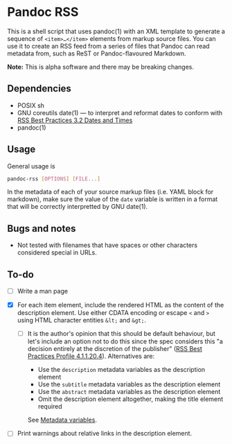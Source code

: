 # Pandoc RSS

This is a shell script that uses pandoc(1) with an XML template to
generate a sequence of `<item>…</item>` elements from markup source
files. You can use it to create an RSS feed from a series of files that
Pandoc can read metadata from, such as ReST or Pandoc-flavoured
Markdown.

**Note:** This is alpha software and there may be breaking changes.

## Dependencies

  - POSIX sh
  - GNU coreutils date(1) — to interpret and reformat dates to conform with
    [RSS Best Practices 3.2 Dates and Times](https://www.rssboard.org/rss-profile#data-types-datetime)
  - pandoc(1)

## Usage

General usage is

``` bash
pandoc-rss [OPTIONS] [FILE...]
```

In the metadata of each of your source markup files (i.e. YAML block
for markdown), make sure the value of the `date` variable is written
in a format that will be correctly interpretted by GNU date(1).

## Bugs and notes

  - Not tested with filenames that have spaces or other characters
    considered special in URLs.

## To-do

  - [ ] Write a man page

  - [x] For each item element, include the rendered HTML as the content
    of the description element. Use either CDATA encoding or escape
    `<` and `>` using HTML character entities `&lt;` and `&gt;`.

    - [ ] It is the author's opinion that this should be default
      behaviour, but let's include an option not to do this
      since the spec considers this "a decision entirely at
      the discretion of the publisher" ([RSS Best Practices Profile
      4.1.1.20.4](https://www.rssboard.org/rss-profile#element-channel-item-description)).
      Alternatives are:
      
      - Use the `description` metadata variables as the description element
      - Use the `subtitle` metadata variables as the description element
      - Use the `abstract` metadata variables as the description element
      - Omit the description element altogether, making the title
        element required

      See [Metadata
      variables](https://pandoc.org/MANUAL.html#metadata-variables).

  - [ ] Print warnings about relative links in the description
    element.
